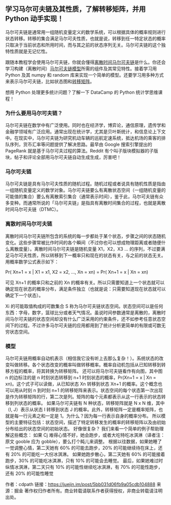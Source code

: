 ## 学习马尔可夫链及其性质，了解转移矩阵，并用 Python 动手实现！

马尔可夫链是通常用一组随机变量定义的数学系统，可以根据具体的概率规则进行状态转移。转移的集合满足马尔可夫性质，也就是说，转移到任一特定状态的概率只取决于当前状态和所用时间，而与其之前的状态序列无关。马尔可夫链的这个独特性质就是无记忆性。

跟随本教程学会使用马尔可夫链，你就会懂得[离散时间马尔可夫链](https://link.juejin.im/?target=https%3A%2F%2Fwww.datacamp.com%2Fcommunity%2Ftutorials%2Fmarkov-chains-python-tutorial%23dtmc)是什么。你还会学习构建（离散时间）[马尔可夫链模型](https://link.juejin.im/?target=https%3A%2F%2Fwww.datacamp.com%2Fcommunity%2Ftutorials%2Fmarkov-chains-python-tutorial%23model)所需的组件及其常见特性。接着学习用 Python 及其 numpy 和 random 库来实现一个简单的模型。还要学习用多种方式来表示马尔可夫链，比如状态图和[转移矩阵](https://link.juejin.im/?target=https%3A%2F%2Fwww.datacamp.com%2Fcommunity%2Ftutorials%2Fmarkov-chains-python-tutorial%23transitionmatrix)。

想用 Python 处理更多统计问题？了解一下 DataCamp 的 Python 统计学思维课程！


### 为什么要用马尔可夫链？

马尔可夫链在数学中有广泛使用。同时也在经济学，博弈论，通信原理，遗传学和金融学领域有广泛应用。通常出现在统计学，尤其是贝叶斯统计，和信息论上下文中。在现实中，马尔可夫链为研究机动车辆的巡航定速系统，抵达机场的乘客的排队序列，货币汇率等问题提供了解决思路。最早由 Google 搜索引擎提出的 PageRank 就是基于马尔可夫过程的算法。Reddit 有个叫子版块模拟器的子版块，帖子和评论全部用马尔可夫链自动生成生成，厉害吧！

### 马尔可夫链
马尔可夫链是具有马尔可夫性质的随机过程。随机过程或者说具有随机性质是指由一组随机变量定义的数学对象。马尔可夫链要么有离散状态空间（一组随机变量的可能值的集合）要么有离散索引集合（通常表示时间），鉴于此，马尔可夫链有众多变种。而通常所说的「马尔可夫链」是指具有离散时间集合的过程，也就是离散时间马尔可夫链（DTMC）。

### 离散时间马尔可夫链
离散时间马尔可夫链所包含的系统的每一步都处于某个状态，步骤之间的状态随机变化。这些步骤常被比作时间的各个瞬间（不过你也可以想成物理距离或者随便什么离散度量）。离散时间马尔可夫链是随机变量 X1，X2，X3 … 的序列，不过要满足马尔可夫性质，所以转移到下一概率只和现在的状态有关，与之前的状态无关。用概率数学公式表示如下：

Pr( Xn+1 = x | X1 = x1, X2 = x2, …, Xn = xn) = Pr( Xn+1 = x | Xn = xn)

可见 Xn+1 的概率只和之前的 Xn 的概率有关。所以只需要知道上一个状态就可以确定现在状态的概率分布，满足条件独立（也就是说：只需要知道现在状态就可以确定下一个状态）。

Xi 的可能取值构成的可数集合 S 称为马尔可夫链状态空间。状态空间可以是任何东西：字母，数字，篮球比分或者天气情况。虽说时间参数通常是离散的，离散时间马尔可夫链的状态空间却没有什么广泛采用的约束条件，还不如参考任意状态空间下的过程。不过许多马尔可夫链的应用都用到了统计分析更简单的有限或可数无穷状态空间。


### 模型
马尔可夫链用概率自动机表示（相信我它没有听上去那么复杂！）。系统状态的改变叫做转移。各个状态改变的概率叫做转移概率。概率自动机包括从已知转移到转移方程的概率，将其转换为转移矩阵。
还可以将马尔可夫链看作有向图，其中图 n 的边标注的是 n 时刻状态转移到 n+1 时刻状态的概率，Pr(Xn+1 = x | Xn = xn)。这个式子可以读做，从已知状态 Xn 转移到状态 Xn+1 的概率。这个概念也可以用从时刻 n 到时刻 n+1 的转移矩阵来表示。状态空间的每个状态第一次出现是作为转移矩阵的行，第二次是列。矩阵的每个元素都表示从这一行表示的状态转移到列状态的概率。
如果马尔可夫链有 N 种状态，转移矩阵就是 N x N 维，其中（I, J）表示从状态 I 转移到状态 J 的概率。此外，转移矩阵一定是概率矩阵，也就是每一行元素之和一定是 1。为什么？因为每一行表示自身的概率分布。
所以模型的主要特征包括：状态空间，描述了特定转移发生的概率的转移矩阵以及由初始分布给出的状态空间的初始状态。
好像很复杂？
我们来看一个简单的例子帮助理解这些概念：
如果 Cj 难得心情不好，她会跑步，或者大吃特吃冰淇淋（译者注：原文 gooble 应为 gobble），要么打个盹儿来调整。
根据以往数据，如果她睡了一觉调整心情，第二天她有 60% 的可能去跑步，20% 的可能继续待在床上，还有 20% 的可能吃一大份冰淇淋。
如果她跑步散心，第二天她有 60% 的可能接着跑步，30% 的可能吃冰淇淋，只有 10% 的可能会去睡觉。
最后，如果她难过时纵情冰淇淋，第二天只有 10% 的可能性继续吃冰淇淋，有 70% 的可能性跑步，还有 20% 的可能性睡觉

作者：cdpath
链接：https://juejin.im/post/5bb031d06fb9a05cdb104888
来源：掘金
著作权归作者所有。商业转载请联系作者获得授权，非商业转载请注明出处。